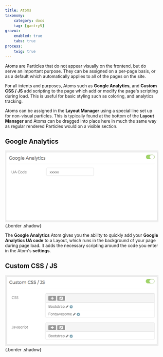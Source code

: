 ```yaml
---
title: Atoms
taxonomy:
    category: docs
    tag: [gantry5]
gravui:
    enabled: true
    tabs: true
process:
    twig: true
---
```


Atoms are Particles that do not appear visually on the frontend, but do serve an important purpose. They can be assigned on a per-page basis, or as a default which automatically applies to all of the pages on the site.

For all intents and purposes, Atoms such as **Google Analytics**, and **Custom CSS / JS** add scripting to the page which add or modify the page's scripting during load. This is useful for basic styling such as coloring, and analytics tracking.

Atoms can be assigned in the **Layout Manager** using a special line set up for non-visual particles. This is typically found at the bottom of the **Layout Manager** and Atoms can be dragged into place here in much the same way as regular rendered Particles would on a visible section.

Google Analytics
-----

![Google Analytics](analytics_settings.png) {.border .shadow}

The **Google Analytics** Atom gives you the ability to quickly add your **Google Analytics UA code** to a Layout, which runs in the background of your page during page load. It adds the necessary scripting around the code you enter in the Atom's **settings**.

Custom CSS / JS
-----

![Custom CSS / JS](custom_settings.png) {.border .shadow}



